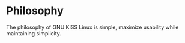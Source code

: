 # Philosophy

The philosophy of GNU KISS Linux is simple, maximize usability while maintaining simplicity.
